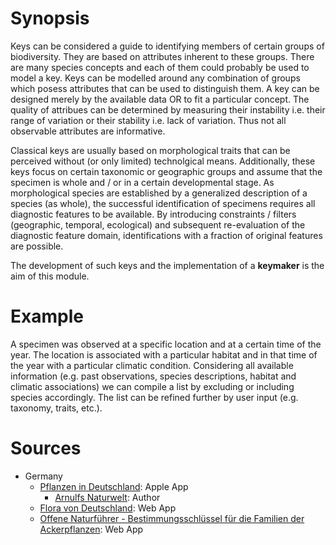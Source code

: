 <!-- TITLE: Keys -->
<!-- SUBTITLE: Keys are guides to identifying units of biodiversity -->

# Synopsis
Keys can be considered a guide to identifying members of certain groups of biodiversity. They are based on attributes inherent to these groups. There are many species concepts and each of them could probably be used to model a key. Keys can be modelled around any combination of groups which posess attributes that can be used to distinguish them. A key can be designed merely by the available data OR to fit a particular concept. The quality of attribues can be determined by measuring their instability i.e. their range of variation or their stability i.e. lack of variation. Thus not all observable attributes are informative. 

Classical keys are usually based on morphological traits that can be perceived without (or only limited) technolgical means. Additionally, these keys focus on certain taxonomic or geographic groups and assume that the specimen is whole and / or in a certain developmental stage. As morphological species are established by a generalized description of a species (as whole), the successful identification of specimens requires all diagnostic features to be available. By introducing constraints / filters (geographic, temporal, ecological) and subsequent re-evaluation of the diagnostic feature domain, identifications with a fraction of original features are possible.

The development of such keys and the implementation of a **keymaker** is the aim of this module.
# Example
A specimen was observed at a specific location and at a certain time of the year. The location is associated with a particular habitat and in that time of the year with a particular climatic condition. Considering all available information (e.g. past observations, species descriptions, habitat and climatic associations) we can compile a list by excluding or including species accordingly. The list can be refined further by user input (e.g. taxonomy, traits, etc.).
# Sources
* Germany
  * [Pflanzen in Deutschland](http://www.pflanzen-bestimmung.de/): Apple App
    * [Arnulfs Naturwelt](http://arnulfs-naturwelt.de/): Author
  * [Flora von Deutschland](http://www.blumeninschwaben.de/): Web App
  * [Offene Naturführer - Bestimmungsschlüssel für die Familien der Ackerpflanzen](https://offene-naturfuehrer.de/web/Bestimmungsschl%C3%BCssel_f%C3%BCr_die_Pflanzenfamilien_(Heinrich_Hofmeister_&_Eckhard_Garve)): Web App


